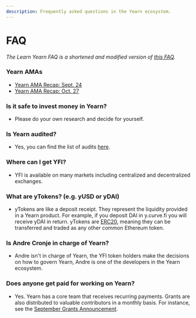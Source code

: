 ```yaml
---
description: Frequently asked questions in the Yearn ecosystem.
---
```


# FAQ

_The Learn Yearn FAQ is a shortened and modified version of_ [_this FAQ_](https://docs.yearn.finance/faq)_._ 

### Yearn AMAs

* [Yearn AMA Recap: Sept. 24](https://nomadyfi.medium.com/yearn-ama-recap-sept-24-7429dab329e)
* [Yearn AMA Recap: Oct. 27](https://nomadyfi.medium.com/yearn-ama-recap-oct-27-a9f2be858231)

### Is it safe to invest money in Yearn?

* Please do your own research and decide for yourself.

### Is Yearn audited?

* Yes, you can find the list of audits [here](https://github.com/iearn-finance/audits).

### Where can I get YFI? 

* YFI is available on many markets including centralized and decentralized exchanges. 

### What are yTokens? \(e.g. yUSD or yDAI\)

* yTokens are like a deposit receipt. They represent the liquidity provided in a Yearn product. For example, if you deposit DAI in y.curve.fi you will receive yDAI in return. yTokens are [ERC20](https://docs.ethhub.io/built-on-ethereum/erc-token-standards/erc20/), meaning they can be transferred and traded as any other common Ethereum token.

### Is Andre Cronje in charge of Yearn?

* Andre isn't in charge of Yearn, the YFI token holders make the decisions on how to govern Yearn, Andre is one of the developers in the Yearn ecosystem.

### Does anyone get paid for working on Yearn?

* Yes. Yearn has a core team that receives recurring payments. Grants are also distributed to valuable contributors in a monthly basis. For instance, see the [September Grants Announcement](https://gov.yearn.finance/t/september-grants-announcement/7044).







